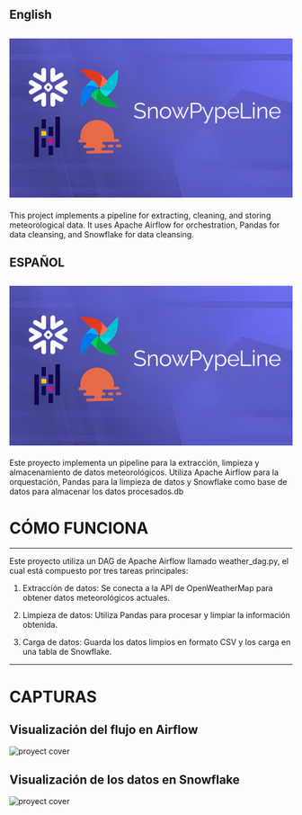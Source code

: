 ## **English**
![proyect cover](images/project_cover.png)
---
This project implements a pipeline for 
extracting, cleaning, and storing meteorological data. It uses Apache Airflow for orchestration, Pandas for data cleansing, and Snowflake for data cleansing.

## **ESPAÑOL**
![proyect cover](images/project_cover.png)
---
Este proyecto implementa un pipeline para la extracción, limpieza y almacenamiento de datos meteorológicos. Utiliza Apache Airflow para la orquestación, Pandas para la limpieza de datos y Snowflake como base de datos para almacenar los datos procesados.db 

# CÓMO FUNCIONA
---
Este proyecto utiliza un DAG de Apache Airflow llamado weather_dag.py, el cual está compuesto por tres tareas principales:

1. Extracción de datos: Se conecta a la API de OpenWeatherMap para obtener datos meteorológicos actuales.

2. Limpieza de datos: Utiliza Pandas para procesar y limpiar la información obtenida.

3. Carga de datos: Guarda los datos limpios en formato CSV y los carga en una tabla de Snowflake.
---
# CAPTURAS 

## Visualización del flujo en Airflow
![proyect cover](images/screenshots/airflow_setup_(1).jpg)

## Visualización de los datos en Snowflake
![proyect cover](images/screenshot/snowflake_setup.png)
